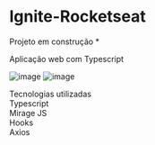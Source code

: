 # Ignite-Rocketseat

Projeto em construção *

Aplicação web com Typescript

![image](https://user-images.githubusercontent.com/47953113/145474578-be050b05-6392-456c-9250-0623e08f817b.png)
![image](https://user-images.githubusercontent.com/47953113/145462217-7d054993-e44c-4ef8-8e62-56f111062a60.png)



Tecnologias utilizadas <br>
Typescript<br>
Mirage JS<br>
Hooks<br>
Axios<br>

